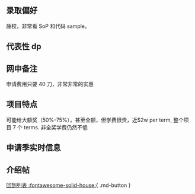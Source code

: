 ## 录取偏好

藤校，非常看 SoP 和代码 sample。

## 代表性 dp

## 网申备注

申请费用只要 40 刀，非常非常的实惠

## 项目特点

可能给大额奖（50%-75%），甚至全额，但学费很贵，近$2w per term, 整个项目 7 个 terms. 非全奖学费仍然不低

## 申请季实时信息

## 介绍帖

[回到列表 :fontawesome-solid-house:](选校梯度.md){ .md-button }
